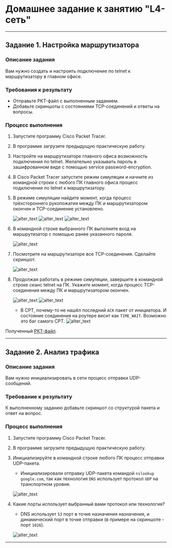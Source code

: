 # Домашнее задание к занятию "L4-сеть"

---

## Задание 1. Настройка маршрутизатора

### Описание задания

Вам нужно создать и настроить подключение по telnet к маршрутизатору в главном офисе.

### Требования к результату

- Отправьте PKT-файл с выполненным заданием.
- Добавьте скриншоты с состояниями TCP-соединений и ответы на вопросы.

### Процесс выполнения

1. Запустите программу Cisco Packet Tracer.
2. В программе загрузите предыдущую практическую работу.
3. Настройте на маршрутизаторе главного офиса возможность подключения по telnet. Желательно указывать пароль в зашифрованном виде с помощью service password-encryption.
4. В Cisco Packet Tracer запустите режим симуляции и начните из командной строки с любого ПК главного офиса процесс подключения по telnet к маршрутизатору.
5. В режиме симуляции найдите момент, когда процесс трёхстороннего рукопожатия между ПК и маршрутизатором окончен и TCP-соединение установлено.

   ![alter_text](images/task_1_SYN.png "SYN")
   ![alter_text](images/task_1_SYN-ACK.png "SYN-ACK")
   ![alter_text](images/task_1_ACK.png "ACK")

6. В командной строке выбранного ПК выполните вход на маршрутизатор с помощью ранее указанного пароля.

   ![alter_text](images/task_1_conn.png "Connected")

7. Посмотрите на маршрутизаторе все TCP-соединения. Сделайте скриншот.

    ![alter_text](images/task_1_TCP.png "TCP connetions")

8. Продолжая работать в режиме симуляции, завершите в командной строке сеанс telnet на ПК. Укажите момент, когда процесс TCP-соединения между ПК и маршрутизатором окончен.

    ![alter_text](images/task_1_FIN.png "FIN")
    ![alter_text](images/task_1_FIN-ACK.png "FIN-ACK")

    - В CPT, почему-то не нашёл последний `ACK` пакет от инициатора. И состояние соединения на роутере висит как `TIME_WAIT`. Возможно это баг самого CPT.
    ![alter_text](images/task_1_TIME_WAIT.png "Bug?")
    
Полученный [PKT-файл](pkts/4-04.pkt).

---

## Задание 2. Анализ трафика

### Описание задания

Вам нужно инициализировать в сети процесс отправки UDP-сообщений.

### Требование к результату

К выполненному заданию добавьте скриншот со структурой пакета и ответ на вопрос.

### Процесс выполнения

1. Запустите программу Cisco Packet Tracer.
2. В программе загрузите предыдущую практическую работу.
3. Инициализируйте в командной строке любого ПК процесс отправки UDP-пакета.
   - Инициализировали отправку UDP-пакета командой `nslookup google.com`, так как технология `DNS` использует протокол `UDP` на транспортном уровне.

   ![alter_text](images/task_2_nslookup.png "Init")

4. Какие порты использует выбранный вами протокол или технология?

   - DNS использует `53` порт в точке назначения назначения, и динамический порт в точке отправки (в примере на скриншоте - порт `1026`).

   ![alter_text](images/task_2_udp.png "UDP packet")

---
